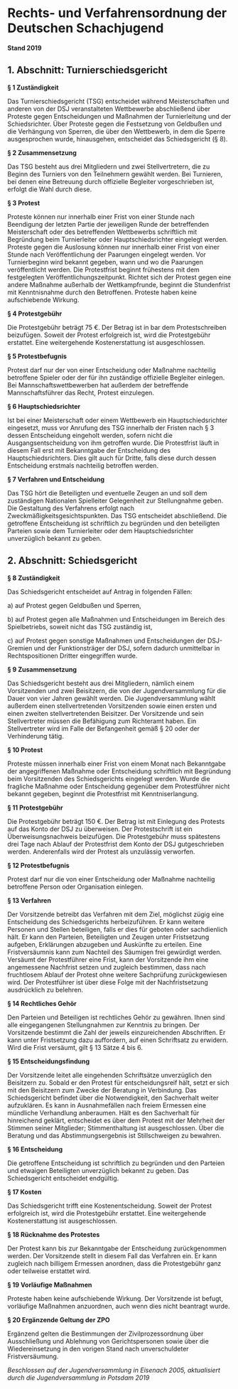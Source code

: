 # Rechts- und Verfahrensordnung der Deutschen Schachjugend


**Stand 2019**  


## 1. Abschnitt: Turnierschiedsgericht

**§ 1 Zuständigkeit**

Das Turnierschiedsgericht (TSG) entscheidet während Meisterschaften und anderen von der
DSJ veranstalteten Wettbewerbe abschließend über Proteste gegen Entscheidungen und Maßnahmen der Turnierleitung und der Schiedsrichter. Über Proteste gegen die Festsetzung von Geldbußen und die Verhängung von Sperren, die über den Wettbewerb, in dem die Sperre ausgesprochen wurde, hinausgehen, entscheidet das Schiedsgericht (§ 8).

**§ 2 Zusammensetzung**

Das TSG besteht aus drei Mitgliedern und zwei Stellvertretern, die zu Beginn des Turniers
von den Teilnehmern gewählt werden. Bei Turnieren, bei denen eine Betreuung durch offizielle Begleiter vorgeschrieben ist, erfolgt die Wahl durch diese.

**§ 3 Protest**

Proteste können nur innerhalb einer Frist von einer Stunde nach Beendigung der letzten Partie der jeweiligen Runde der betreffenden Meisterschaft oder des betreffenden Wettbewerbs schriftlich mit Begründung beim Turnierleiter oder Hauptschiedsrichter
eingelegt werden. Proteste gegen die Auslosung können nur innerhalb einer Frist von einer Stunde nach Veröffentlichung der Paarungen eingelegt werden. Vor Turnierbeginn wird bekannt gegeben, wann und wo die Paarungen veröffentlicht werden. Die Protestfrist
beginnt frühestens mit dem festgelegten Veröffentlichungszeitpunkt. Richtet sich der Protest
gegen eine andere Maßnahme außerhalb der Wettkampfrunde, beginnt die Stundenfrist mit
Kenntnisnahme durch den Betroffenen. Proteste haben keine aufschiebende Wirkung.

**§ 4 Protestgebühr**

Die Protestgebühr beträgt 75 €. Der Betrag ist in bar dem Protestschreiben beizufügen.
Soweit der Protest erfolgreich ist, wird die Protestgebühr erstattet. Eine weitergehende
Kostenerstattung ist ausgeschlossen.

**§ 5 Protestbefugnis**

Protest darf nur der von einer Entscheidung oder Maßnahme nachteilig betroffene Spieler oder der für ihn zuständige offizielle Begleiter einlegen. Bei Mannschaftswettbewerben hat außerdem der betreffende Mannschaftsführer das Recht, Protest einzulegen.

**§ 6 Hauptschiedsrichter**

Ist bei einer Meisterschaft oder einem Wettbewerb ein Hauptschiedsrichter eingesetzt, muss vor Anrufung des TSG innerhalb der Fristen nach § 3 dessen Entscheidung eingeholt werden, sofern nicht die Ausgangsentscheidung von ihm getroffen wurde. Die Protestfrist läuft in diesem Fall erst mit Bekanntgabe der Entscheidung des Hauptschiedsrichters. Dies gilt auch für Dritte, falls diese durch dessen Entscheidung erstmals nachteilig betroffen werden.


**§ 7 Verfahren und Entscheidung**

Das TSG hört die Beteiligten und eventuelle Zeugen an und soll dem zuständigen Nationalen Spielleiter Gelegenheit zur Stellungnahme geben. Die Gestaltung des Verfahrens erfolgt nach Zweckmäßigkeitsgesichtspunkten. Das TSG entscheidet abschließend. Die getroffene Entscheidung ist schriftlich zu begründen und den beteiligten Parteien sowie dem Turnierleiter oder dem Hauptschiedsrichter unverzüglich bekannt zu geben.

## 2. Abschnitt: Schiedsgericht

**§ 8 Zuständigkeit**

Das Schiedsgericht entscheidet auf Antrag in folgenden Fällen:

a) auf Protest gegen Geldbußen und Sperren,

b) auf Protest gegen alle Maßnahmen und Entscheidungen im Bereich des Spielbetriebs, soweit nicht das TSG zuständig ist,

c) auf Protest gegen sonstige Maßnahmen und Entscheidungen der DSJ-Gremien und der Funktionsträger der DSJ, sofern dadurch unmittelbar in Rechtspositionen Dritter eingegriffen wurde.

**§ 9 Zusammensetzung**

Das Schiedsgericht besteht aus drei Mitgliedern, nämlich einem Vorsitzenden und zwei Beisitzern, die von der Jugendversammlung für die Dauer von vier Jahren gewählt werden.
Die Jugendversammlung wählt außerdem einen stellvertretenden Vorsitzenden sowie einen ersten und einen zweiten stellvertretenden Beisitzer. Der Vorsitzende und sein Stellvertreter müssen die Befähigung zum Richteramt haben. Ein Stellvertreter wird im Falle der Befangenheit gemäß § 20 oder der Verhinderung tätig.

**§ 10 Protest**

Proteste müssen innerhalb einer Frist von einem Monat nach Bekanntgabe der angegriffenen Maßnahme oder Entscheidung schriftlich mit Begründung beim Vorsitzenden des Schiedsgerichts eingelegt werden. Wurde die fragliche Maßnahme oder Entscheidung
gegenüber dem Protestführer nicht bekannt gegeben, beginnt die Protestfrist mit Kenntniserlangung.

**§ 11 Protestgebühr**

Die Protestgebühr beträgt 150 €. Der Betrag ist mit Einlegung des Protests auf das Konto der DSJ zu überweisen. Der Protestschrift ist ein Überweisungsnachweis beizufügen. Die Protestgebühr muss spätestens drei Tage nach Ablauf der Protestfrist dem Konto der DSJ gutgeschrieben werden. Anderenfalls wird der Protest als unzulässig verworfen.

**§ 12 Protestbefugnis**

Protest darf nur die von einer Entscheidung oder Maßnahme nachteilig betroffene Person oder Organisation einlegen.

**§ 13 Verfahren**

Der Vorsitzende betreibt das Verfahren mit dem Ziel, möglichst zügig eine Entscheidung des Schiedsgerichts herbeizuführen. Er kann weitere Personen und Stellen beteiligen, falls er dies für geboten oder sachdienlich hält. Er kann den Parteien, Beteiligten und Zeugen unter Fristsetzung aufgeben, Erklärungen abzugeben und Auskünfte zu erteilen. Eine Fristversäumnis kann zum Nachteil des Säumigen frei gewürdigt werden. Versäumt der Protestführer eine Frist, kann der Vorsitzende ihm eine angemessene Nachfrist setzen und zugleich bestimmen, dass nach fruchtlosem Ablauf der Protest ohne weitere Sachprüfung zurückgewiesen wird. Der Protestführer ist über diese Folge mit der Nachfristsetzung ausdrücklich zu belehren.

**§ 14 Rechtliches Gehör**

Den Parteien und Beteiligen ist rechtliches Gehör zu gewähren. Ihnen sind alle eingegangenen Stellungnahmen zur Kenntnis zu bringen. Der Vorsitzende bestimmt die
Zahl der jeweils einzureichenden Abschriften. Er kann unter Fristsetzung dazu auffordern, auf einen Schriftsatz zu erwidern.  
Wird die Frist versäumt, gilt § 13 Sätze 4 bis 6.

**§ 15 Entscheidungsfindung**

Der Vorsitzende leitet alle eingehenden Schriftsätze unverzüglich den Beisitzern zu. Sobald er den Protest für entscheidungsreif hält, setzt er sich mit den Beisitzern zum Zwecke der Beratung in Verbindung. Das Schiedsgericht befindet über die Notwendigkeit, den
Sachverhalt weiter aufzuklären. Es kann in Ausnahmefällen nach freiem Ermessen eine
mündliche Verhandlung anberaumen. Hält es den Sachverhalt für hinreichend geklärt, entscheidet es über dem Protest mit der Mehrheit der Stimmen seiner Mitglieder; Stimmenthaltung ist ausgeschlossen. Über die Beratung und das Abstimmungsergebnis ist
Stillschweigen zu bewahren.

**§ 16 Entscheidung**

Die getroffene Entscheidung ist schriftlich zu begründen und den Parteien und etwaigen Beteiligten unverzüglich bekannt zu geben. Das Schiedsgericht entscheidet endgültig.

**§ 17 Kosten**

Das Schiedsgericht trifft eine Kostenentscheidung. Soweit der Protest erfolgreich ist, wird die
Protestgebühr erstattet. Eine weitergehende Kostenerstattung ist ausgeschlossen.

**§ 18 Rücknahme des Protestes**

Der Protest kann bis zur Bekanntgabe der Entscheidung zurückgenommen werden. Der Vorsitzende stellt in diesem Fall das Verfahren ein. Er kann zugleich nach billigem Ermessen anordnen, dass die Protestgebühr ganz oder teilweise erstattet wird.

**§ 19 Vorläufige Maßnahmen**

Proteste haben keine aufschiebende Wirkung. Der Vorsitzende ist befugt, vorläufige Maßnahmen anzuordnen, auch wenn dies nicht beantragt wurde.

**§ 20 Ergänzende Geltung der ZPO**

Ergänzend gelten die Bestimmungen der Zivilprozessordnung über Ausschließung und
Ablehnung von Gerichtspersonen sowie über die Wiedereinsetzung in den vorigen Stand nach unverschuldeter Fristversäumung.

*Beschlossen auf der Jugendversammlung in Eisenach 2005,
aktualisiert durch die Jugendversammlung in Potsdam 2019*


